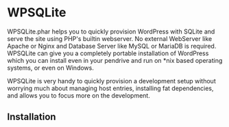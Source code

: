 # WPSQLite

WPSQLite.phar helps you to quickly provision WordPress with SQLite and serve the site using PHP's builtin webserver. No external WebServer like Apache or Nginx and Database Server like MySQL or MariaDB is required. WPSQLite can give you a completely portable installation of WordPress which you can install even in your pendrive and run on *nix based operating systems, or even on Windows. 

WPSQLite is very handy to quickly provision a development setup without worrying much about managing host entries, installing fat dependencies, and allows you to focus more on the  development. 

## Installation
